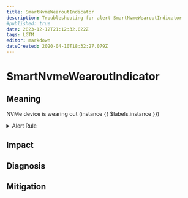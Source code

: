 ```yaml
---
title: SmartNvmeWearoutIndicator
description: Troubleshooting for alert SmartNvmeWearoutIndicator
#published: true
date: 2023-12-12T21:12:32.022Z
tags: LGTM
editor: markdown
dateCreated: 2020-04-10T18:32:27.079Z
---
```


# SmartNvmeWearoutIndicator

## Meaning
[//]: # "Short paragraph that explains what the alert means"
NVMe device is wearing out (instance {{ $labels.instance }})

<details>
  <summary>Alert Rule</summary>

  ```yaml
alert: SmartNvmeWearoutIndicator
expr: smartctl_device_available_spare{device=~"nvme.*"} < smartctl_device_available_spare_threshold{device=~"nvme.*"}
for: 15m
labels:
    severity: critical
annotations:
    summary: Smart NVME Wearout Indicator (instance {{ $labels.instance }})
    description: |-
        NVMe device is wearing out (instance {{ $labels.instance }})
          VALUE = {{ $value }}
          LABELS = {{ $labels }}
    runbook: https://github.com/srerun/prometheus-alerts/content/runbooks/SmartNvmeWearoutIndicator

  ```
</details>


## Impact
[//]: # "What could / will happen if the alert is not addressed"



## Diagnosis
[//]: # "Steps to take to identify the cause of the problem"



## Mitigation
[//]: # "The steps necessary to resolve the alert"
